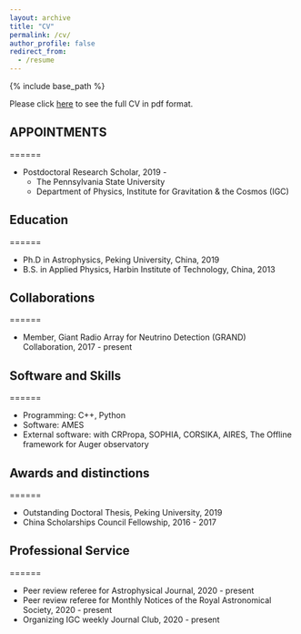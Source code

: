 ```yaml
---
layout: archive
title: "CV"
permalink: /cv/
author_profile: false
redirect_from:
  - /resume
---
```


{% include base_path %}

Please click [here](http://btheodorezhang.github.io/files/Curriculum_Vitae.pdf) to see the full CV in pdf format.

## APPOINTMENTS
======
* Postdoctoral Research Scholar, 2019 - 
  * The Pennsylvania State University
  * Department of Physics, Institute for Gravitation & the Cosmos (IGC) 

## Education
======
* Ph.D in Astrophysics, Peking University, China, 2019
* B.S. in Applied Physics, Harbin Institute of Technology, China, 2013

## Collaborations
======
* Member, Giant Radio Array for Neutrino Detection (GRAND) Collaboration, 2017 - present

## Software and Skills
======
* Programming: C++, Python
* Software: AMES
* External software: with CRPropa, SOPHIA, CORSIKA, AIRES, The Offline framework for Auger observatory

## Awards and distinctions
======
* Outstanding Doctoral Thesis, Peking University, 2019
* China Scholarships Council Fellowship, 2016 - 2017

<!--Selected Publications
======
  <ul>{% for post in site.publications %}
    {% include archive-single-cv.html %}
  {% endfor %}</ul>
-->
  
## Professional Service
======
* Peer review referee for Astrophysical Journal, 2020 - present
* Peer review referee for Monthly Notices of the Royal Astronomical Society, 2020 - present
* Organizing IGC weekly Journal Club, 2020 - present